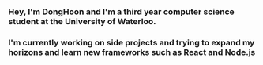 ### Hey, I'm DongHoon and I'm a third year computer science student at the University of Waterloo.
### I'm currently working on side projects and trying to expand my horizons and learn new frameworks such as React and Node.js

<!--
**DJHoon24/djhoon24** is a ✨ _special_ ✨ repository because its `README.md` (this file) appears on your GitHub profile.

Here are some ideas to get you started:

- 🔭 I’m currently working on ...
- 🌱 I’m currently learning ...
- 👯 I’m looking to collaborate on ...
- 🤔 I’m looking for help with ...
- 💬 Ask me about ...
- 📫 How to reach me: ...
- 😄 Pronouns: ...
- ⚡ Fun fact: ...
-->
